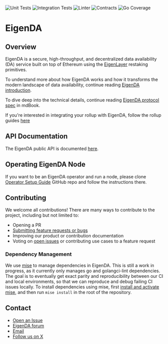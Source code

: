 ![Unit Tests](https://github.com/Layr-Labs/eigenda/actions/workflows/unit-tests.yml/badge.svg)
![Integration Tests](https://github.com/Layr-Labs/eigenda/actions/workflows/integration-tests.yml/badge.svg)
![Linter](https://github.com/Layr-Labs/eigenda/actions/workflows/golangci-lint.yml/badge.svg)
![Contracts](https://github.com/Layr-Labs/eigenda/actions/workflows/test-contracts.yml/badge.svg)
![Go Coverage](https://github.com/Layr-Labs/eigenda/wiki/coverage.svg)

# EigenDA

## Overview

EigenDA is a secure, high-throughput, and decentralized data availability (DA) service built on top of Ethereum using the [EigenLayer](https://github.com/Layr-Labs/eigenlayer-contracts) restaking primitives.

To understand more about how EigenDA works and how it transforms the modern landscape of data availability, continue reading [EigenDA introduction](https://www.blog.eigenlayer.xyz/intro-to-eigenda-hyperscale-data-availability-for-rollups/).

To dive deep into the technical details, continue reading [EigenDA protocol spec](https://layr-labs.github.io/eigenda/) in mdBook.

If you're interested in integrating your rollup with EigenDA, follow the rollup guides [here](https://docs.eigencloud.xyz/products/eigenda/api/disperser-v2-API/overview)

## API Documentation

The EigenDA public API is documented [here]([https://github.com/Layr-Labs/eigenda/tree/master/api/docs](https://docs.eigencloud.xyz/products/eigenda/api/disperser-v2-API/overview)).

## Operating EigenDA Node

If you want to be an EigenDA operator and run a node, please clone [Operator Setup Guide](https://github.com/Layr-Labs/eigenda-operator-setup) GitHub repo and follow the instructions there.

## Contributing
We welcome all contributions! There are many ways to contribute to the project, including but not limited to:

- Opening a PR
- [Submitting feature requests or bugs](https://github.com/Layr-Labs/eigenda/issues/new/choose)
- Improving our product or contribution documentation
- Voting on [open issues](https://github.com/Layr-Labs/eigenda/issues) or
  contributing use cases to a feature request

### Dependency Management

We use [mise](https://mise.jdx.dev/) to manage dependencies in EigenDA. This is still a work in progress, as it currently only manages go and golangci-lint dependencies.
The goal is to eventually get exact parity and reproducibility between our CI and local environments, so that we can reproduce and debug failing CI issues locally.
To install dependencies using mise, first [install and activate mise](https://mise.jdx.dev/getting-started.html), and then run `mise install` in the root of the repository.

## Contact

- [Open an Issue](https://github.com/Layr-Labs/eigenda/issues/new/choose)
- [EigenDA forum](https://forum.eigenlayer.xyz/c/eigenda-research/36)
- [Email](mailto:eigenda-support@eigenlabs.org)
- [Follow us on X](https://x.com/eigen_da)
